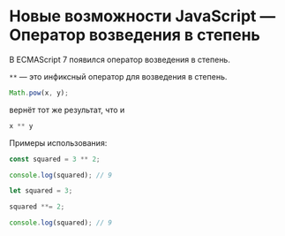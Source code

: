 # Новые возможности JavaScript — Оператор возведения в степень

В ECMAScript 7 появился оператор возведения в степень.

`**` — это инфиксный оператор для возведения в степень.

```javascript
Math.pow(x, y);
```

вернёт тот же результат, что и

```javascript
x ** y
```

Примеры использования:

```javascript
const squared = 3 ** 2;

console.log(squared); // 9
```

```javascript
let squared = 3;

squared **= 2;

console.log(squared); // 9
```
